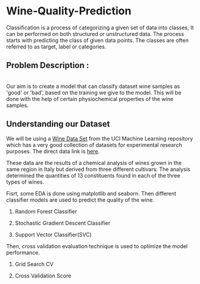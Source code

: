# Wine-Quality-Prediction

Classification is a process of categorizing a given set of data into classes, It can be performed on both structured or unstructured data. The process starts with predicting the class of given data points. The classes are often referred to as target, label or categories.

## Problem Description : 
<br>
Our aim is to create a model that can classify dataset wine samples as 'good' or 'bad', based on the training we give to the model. This will be done with the help of certain physiochemical properties of the wine samples.

## Understanding our Dataset
We will be using a [Wine Data Set](https://archive.ics.uci.edu/ml/datasets/Wine) from the UCI Machine Learning repository which has a very good collection of datasets for experimental research purposes. The direct data link is [here](https://archive.ics.uci.edu/ml/machine-learning-databases/wine/).

These data are the results of a chemical analysis of wines grown in the same region in Italy but derived from three different cultivars. The analysis determined the quantities of 13 constituents found in each of the three types of wines.



Fisrt, some EDA is done using matplotlib and seaborn. Then different classifier models are used to predict the quality of the wine.

1. Random Forest Classifier

2. Stochastic Gradient Descent Classifier

3. Support Vector Classifier(SVC)

Then, cross validation evaluation technique is used to optimize the model performance.

1. Grid Search CV

2. Cross Validation Score
